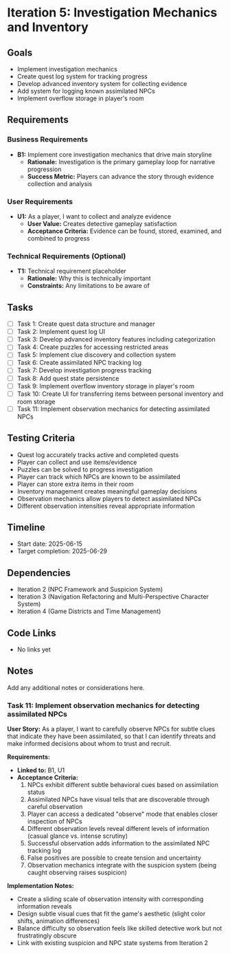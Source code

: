 # Iteration 5: Investigation Mechanics and Inventory

## Goals
- Implement investigation mechanics
- Create quest log system for tracking progress
- Develop advanced inventory system for collecting evidence
- Add system for logging known assimilated NPCs
- Implement overflow storage in player's room

## Requirements

### Business Requirements
- **B1:** Implement core investigation mechanics that drive main storyline
  - **Rationale:** Investigation is the primary gameplay loop for narrative progression
  - **Success Metric:** Players can advance the story through evidence collection and analysis

### User Requirements
- **U1:** As a player, I want to collect and analyze evidence
  - **User Value:** Creates detective gameplay satisfaction
  - **Acceptance Criteria:** Evidence can be found, stored, examined, and combined to progress

### Technical Requirements (Optional)
- **T1:** Technical requirement placeholder
  - **Rationale:** Why this is technically important
  - **Constraints:** Any limitations to be aware of

## Tasks
- [ ] Task 1: Create quest data structure and manager
- [ ] Task 2: Implement quest log UI
- [ ] Task 3: Develop advanced inventory features including categorization
- [ ] Task 4: Create puzzles for accessing restricted areas
- [ ] Task 5: Implement clue discovery and collection system
- [ ] Task 6: Create assimilated NPC tracking log
- [ ] Task 7: Develop investigation progress tracking
- [ ] Task 8: Add quest state persistence
- [ ] Task 9: Implement overflow inventory storage in player's room
- [ ] Task 10: Create UI for transferring items between personal inventory and room storage
- [ ] Task 11: Implement observation mechanics for detecting assimilated NPCs

## Testing Criteria
- Quest log accurately tracks active and completed quests
- Player can collect and use items/evidence
- Puzzles can be solved to progress investigation
- Player can track which NPCs are known to be assimilated
- Player can store extra items in their room
- Inventory management creates meaningful gameplay decisions
- Observation mechanics allow players to detect assimilated NPCs
- Different observation intensities reveal appropriate information

## Timeline
- Start date: 2025-06-15
- Target completion: 2025-06-29

## Dependencies
- Iteration 2 (NPC Framework and Suspicion System)
- Iteration 3 (Navigation Refactoring and Multi-Perspective Character System)
- Iteration 4 (Game Districts and Time Management)

## Code Links
- No links yet

## Notes
Add any additional notes or considerations here.

### Task 11: Implement observation mechanics for detecting assimilated NPCs

**User Story:** As a player, I want to carefully observe NPCs for subtle clues that indicate they have been assimilated, so that I can identify threats and make informed decisions about whom to trust and recruit.

**Requirements:**
- **Linked to:** B1, U1
- **Acceptance Criteria:**
  1. NPCs exhibit different subtle behavioral cues based on assimilation status
  2. Assimilated NPCs have visual tells that are discoverable through careful observation
  3. Player can access a dedicated "observe" mode that enables closer inspection of NPCs
  4. Different observation levels reveal different levels of information (casual glance vs. intense scrutiny)
  5. Successful observation adds information to the assimilated NPC tracking log
  6. False positives are possible to create tension and uncertainty
  7. Observation mechanics integrate with the suspicion system (being caught observing raises suspicion)

**Implementation Notes:**
- Create a sliding scale of observation intensity with corresponding information reveals
- Design subtle visual cues that fit the game's aesthetic (slight color shifts, animation differences)
- Balance difficulty so observation feels like skilled detective work but not frustratingly obscure
- Link with existing suspicion and NPC state systems from Iteration 2